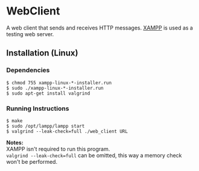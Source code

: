 # WebClient
A web client that sends and receives HTTP messages. [XAMPP](https://apachefriends.org/index.html) is used as a testing web server.

## Installation (Linux)

### Dependencies
```shell script
$ chmod 755 xampp-linux-*-installer.run
$ sudo ./xampp-linux-*-installer.run
$ sudo apt-get install valgrind
```

### Running Instructions
```shell script
$ make
$ sudo /opt/lampp/lampp start
$ valgrind --leak-check=full ./web_client URL
```

**Notes:**  
XAMPP isn't required to run this program.  
```valgrind --leak-check=full``` can be omitted, this way a memory check won't be performed.

